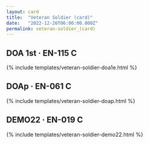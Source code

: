 ```yaml
---
layout: card
title:  "Veteran Soldier (card)"
date:   "2022-12-26T06:00:00.000Z"
permalink: veteran-soldier_(card)
---
```


## DOA 1st &middot; EN-115 C

{% include templates/veteran-soldier-doa1e.html %}


## DOAp &middot; EN-061 C

{% include templates/veteran-soldier-doap.html %}


## DEMO22 &middot; EN-019 C

{% include templates/veteran-soldier-demo22.html %}
